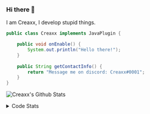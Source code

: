 ### Hi there 👋

I am Creaxx, I develop stupid things. 

```java
public class Creaxx implements JavaPlugin {

    public void onEnable() {
        System.out.println("Hello there!");
    }
    
    public String getContactInfo() {
        return "Message me on discord: Creaxx#0001";
    }
}
```

![Creaxx's Github Stats](https://github-readme-stats.vercel.app/api?username=CreaxxOG&show_icons=true&theme=dark&count_private=true)

<details>
  <summary>Code Stats</summary>

<!--START_SECTION:waka-->
![Code Time](http://img.shields.io/badge/Code%20Time-929%20hrs%206%20mins-blue)

![Lines of code](https://img.shields.io/badge/From%20Hello%20World%20I%27ve%20Written-2%20Thousand%20lines%20of%20code-blue)

**🐱 My GitHub Data** 

> 🏆 635 Contributions in the Year 2022
 > 
> 📦 231.3 kB Used in GitHub's Storage 
 > 
> 🚫 Not Opted to Hire
 > 
> 📜 3 Public Repositories 
 > 
> 🔑 3 Private Repositories  
 > 
**I'm an Early 🐤** 

```text
🌞 Morning    15 commits     █░░░░░░░░░░░░░░░░░░░░░░░░   3.55% 
🌆 Daytime    201 commits    ████████████░░░░░░░░░░░░░   47.52% 
🌃 Evening    187 commits    ███████████░░░░░░░░░░░░░░   44.21% 
🌙 Night      20 commits     █░░░░░░░░░░░░░░░░░░░░░░░░   4.73%

```
📅 **I'm Most Productive on Sunday** 

```text
Monday       52 commits     ███░░░░░░░░░░░░░░░░░░░░░░   12.29% 
Tuesday      69 commits     ████░░░░░░░░░░░░░░░░░░░░░   16.31% 
Wednesday    71 commits     ████░░░░░░░░░░░░░░░░░░░░░   16.78% 
Thursday     51 commits     ███░░░░░░░░░░░░░░░░░░░░░░   12.06% 
Friday       47 commits     ██░░░░░░░░░░░░░░░░░░░░░░░   11.11% 
Saturday     61 commits     ███░░░░░░░░░░░░░░░░░░░░░░   14.42% 
Sunday       72 commits     ████░░░░░░░░░░░░░░░░░░░░░   17.02%

```


📊 **This Week I Spent My Time On** 

```text
💬 Programming Languages: 
Java                     8 hrs 19 mins       █████████████████████░░░░   84.33% 
Kotlin                   1 hr 13 mins        ███░░░░░░░░░░░░░░░░░░░░░░   12.35% 
YAML                     18 mins             ░░░░░░░░░░░░░░░░░░░░░░░░░   3.15% 
XML                      0 secs              ░░░░░░░░░░░░░░░░░░░░░░░░░   0.13% 
GitIgnore file           0 secs              ░░░░░░░░░░░░░░░░░░░░░░░░░   0.05%

🔥 Editors: 
IntelliJ                 9 hrs 52 mins       █████████████████████████   100.0%

```

**I Mostly Code in Java** 

```text
Java                     6 repos             ███████████████░░░░░░░░░░   60.0% 
Kotlin                   3 repos             ███████░░░░░░░░░░░░░░░░░░   30.0% 
EJS                      1 repo              ██░░░░░░░░░░░░░░░░░░░░░░░   10.0%

```



 Last Updated on 19/10/2022 13:02:14 UTC
<!--END_SECTION:waka-->
</details>
